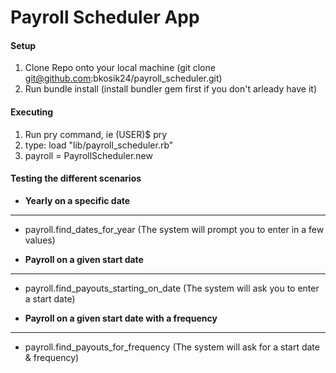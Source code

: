 Payroll Scheduler App
=====================

#### Setup

1. Clone Repo onto your local machine (git clone git@github.com:bkosik24/payroll_scheduler.git)
2. Run bundle install (install bundler gem first if you don't arleady have it)

#### Executing

1. Run pry command, ie (USER)$ pry
2. type: load "lib/payroll_scheduler.rb"
3. payroll = PayrollScheduler.new

#### Testing the different scenarios
* **Yearly on a specific date**
---
* payroll.find_dates_for_year (The system will prompt you to enter in a few values)

* **Payroll on a given start date**
---
* payroll.find_payouts_starting_on_date (The system will ask you to enter a start date)

* **Payroll on a given start date with a frequency**
---
* payroll.find_payouts_for_frequency (The system will ask for a start date & frequency)
